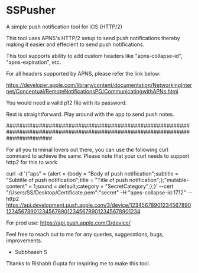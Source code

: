 # SSPusher
A simple push notification tool for iOS (HTTP/2)

This tool uses APNS's HTTP/2 setup to send push notifications thereby making it easier and effecient to send push notifications.

This tool supports ability to add custom headers like "apns-collapse-id", "apns-expiration", etc.

For all headers supported by APNS, please refer the link below:

https://developer.apple.com/library/content/documentation/NetworkingInternet/Conceptual/RemoteNotificationsPG/CommunicatingwithAPNs.html

You would need a valid p12 file with its password.

Rest is straightforward. Play around with the app to send push notes.

##############################################################################################################################

For all you terminal lovers out there, you can use the following curl command to achieve the same. 
Please note that your curl needs to support http2 for this to work

curl -d '{"aps" = {alert = {body = "Body of push notification";subtitle = "Subtitle of push notification";title = "Title of push notification";};"mutable-content" = 1;sound = default;category = "SecretCategory";};}' --cert "/Users/SS/Desktop/Certificate.pem":"secret" -H "apns-collapse-id:1712" --http2 https://api.development.push.apple.com/3/device/1234567890123456789012345678901234567890123456789012345678901234

For prod use: https://api.push.apple.com/3/device/

Feel free to reach out to me for any queries, suggesstions, bugs, improvements.

- Subbhaash S


Thanks to Rishabh Gupta for inspiring me to make this tool.
